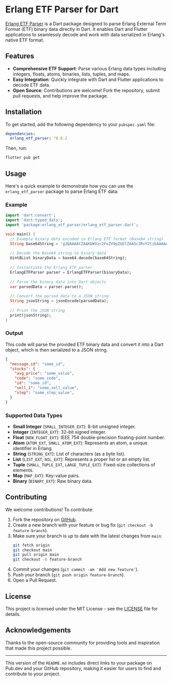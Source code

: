 # Erlang ETF Parser for Dart

[Erlang ETF Parser](https://pub.dev/packages/erlang_etf_parser) is a Dart package designed to parse Erlang External Term Format (ETF) binary data directly in Dart. It enables Dart and Flutter applications to seamlessly decode and work with data serialized in Erlang's native ETF format.

## Features

- **Comprehensive ETF Support**: Parse various Erlang data types including integers, floats, atoms, binaries, lists, tuples, and maps.
- **Easy Integration**: Quickly integrate with Dart and Flutter applications to decode ETF data.
- **Open Source**: Contributions are welcome! Fork the repository, submit pull requests, and help improve the package.

## Installation

To get started, add the following dependency to your `pubspec.yaml` file:

```yaml
dependencies:
  erlang_etf_parser: ^0.0.2
```

Then, run:

```sh
flutter pub get
```

## Usage

Here's a quick example to demonstrate how you can use the `erlang_etf_parser` package to parse Erlang ETF data:

### Example

```dart
import 'dart:convert';
import 'dart:typed_data';
import 'package:erlang_etf_parser/erlang_etf_parser.dart';

void main() {
  // Example binary data encoded in Erlang ETF format (Base64 string)
  String base64String = 'g3QAAAACZAAKbWVzc2FnZV9pZGElZAAGc3RvY2tzbAAAAAN0AAAABWQACWF2Z19wcmljZUZAJFwo9cKPXGQABGNvZGVtAAAAA0ZQVGQAAmlkYQlkAAZzZWxsXzFGQCTR64UeuFJkAARzdGVwRj/cKPXCj1wpdAAAAAVkAAlhdmdfcHJpY2VGQEBQo9cKPXFkAARjb2RlbQAAAANBQ0JkAAJpZGEAZAAGc2VsbF8xRkBJpmZmZmZmZAAEc3RlcEZAMZcKPXCj13QAAAAFZAAJYXZnX3ByaWNlRkA0euFHrhR7ZAAEY29kZW0AAAADUExYZAACaWRhBGQABnNlbGxfMUZAPOj1wo9cKWQABHN0ZXBGQCNwo9cKPXFq';
  
  // Decode the Base64 string to binary data
  Uint8List binaryData = base64.decode(base64String);
  
  // Instantiate the Erlang ETF parser
  ErlangETFParser parser = ErlangETFParser(binaryData);
  
  // Parse the binary data into Dart objects
  var parsedData = parser.parse();
  
  // Convert the parsed data to a JSON string
  String jsonString = jsonEncode(parsedData);
  
  // Print the JSON string
  print(jsonString);
}
```

### Output

This code will parse the provided ETF binary data and convert it into a Dart object, which is then serialized to a JSON string.

```json
{
  "message_id": "some_id",
  "stocks": {
    "avg_price": "some_value",
    "code": "some_code",
    "id": "some_id",
    "sell_1": "some_sell_value",
    "step": "some_step_value",
  }
}
```

### Supported Data Types

- **Small Integer** (`SMALL_INTEGER_EXT`): 8-bit unsigned integer.
- **Integer** (`INTEGER_EXT`): 32-bit signed integer.
- **Float** (`NEW_FLOAT_EXT`): IEEE 754 double-precision floating-point number.
- **Atom** (`ATOM_EXT`, `SMALL_ATOM_EXT`): Represents an atom, a unique identifier in Erlang.
- **String** (`STRING_EXT`): List of characters (as a byte list).
- **List** (`LIST_EXT`, `NIL_EXT`): Represents a proper list or an empty list.
- **Tuple** (`SMALL_TUPLE_EXT`, `LARGE_TUPLE_EXT`): Fixed-size collections of elements.
- **Map** (`MAP_EXT`): Key-value pairs.
- **Binary** (`BINARY_EXT`): Raw binary data.

## Contributing

We welcome contributions! To contribute:

1. Fork the repository on [GitHub](https://github.com/nghienp/erlang_etf_parser).
2. Create a new branch with your feature or bug fix (`git checkout -b feature-branch`).
3. Make sure your branch is up to date with the latest changes from `main`:
   ```sh
   git fetch origin
   git checkout main
   git pull origin main
   git checkout -b feature-branch
   ```
4. Commit your changes (`git commit -am 'Add new feature'`).
5. Push your branch (`git push origin feature-branch`).
6. Open a Pull Request.

## License

This project is licensed under the MIT License - see the [LICENSE](LICENSE) file for details.

## Acknowledgements

Thanks to the open-source community for providing tools and inspiration that made this project possible.

---

This version of the `README.md` includes direct links to your package on Pub.dev and your GitHub repository, making it easier for users to find and contribute to your project.